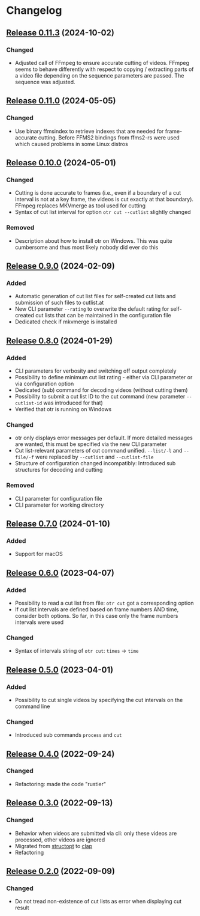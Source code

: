 # Changelog

## [Release 0.11.3](https://gitlab.com/mipimipi/otr/tags/v0.11.3) (2024-10-02)

### Changed

- Adjusted call of FFmpeg to ensure accurate cutting of videos. FFmpeg seems to behave differently with respect to copying / extracting parts of a video file depending on the sequence parameters are passed. The sequence was adjusted.

## [Release 0.11.0](https://gitlab.com/mipimipi/otr/tags/v0.11.0) (2024-05-05)

### Changed

- Use binary ffmsindex to retrieve indexes that are needed for frame-accurate cutting. Before FFMS2 bindings from ffms2-rs were used which caused problems in some Linux distros

## [Release 0.10.0](https://gitlab.com/mipimipi/otr/tags/v0.10.0) (2024-05-01)

### Changed

- Cutting is done accurate to frames (i.e., even if a boundary of a cut interval is not at a key frame, the videos is cut exactly at that boundary). FFmpeg replaces MKVmerge as tool used for cutting
- Syntax of cut list interval for option `otr cut --cutlist` slightly changed

### Removed

- Description about how to install otr on Windows. This was quite cumbersome and thus most likely nobody did ever do this

## [Release 0.9.0](https://gitlab.com/mipimipi/otr/tags/v0.9.0) (2024-02-09)

### Added

- Automatic generation of cut list files for self-created cut lists and submission of such files to cutlist.at
- New CLI parameter `--rating` to overwrite the default rating for self-created cut lists that can be maintained in the configuration file
- Dedicated check if mkvmerge is installed

## [Release 0.8.0](https://gitlab.com/mipimipi/otr/tags/v0.8.0) (2024-01-29)

### Added

- CLI parameters for verbosity and switching off output completely
- Possibility to define minimum cut list rating - either via CLI parameter or via configuration option
- Dedicated (sub) command for decoding videos (without cutting them)
- Possibility to submit a cut list ID to the cut command (new parameter `--cutlist-id` was introduced for that)
- Verified that otr is running on Windows

### Changed

- otr only displays error messages per default. If more detailed messages are wanted, this must be specified via the new CLI parameter
- Cut list-relevant parameters of cut command unified. `--list/-l` and `--file/-f` were replaced by `--cutlist` and `--cutlist-file`
- Structure of configuration changed incompatibly: Introduced sub structures for decoding and cutting

### Removed

- CLI parameter for configuration file
- CLI parameter for working directory


## [Release 0.7.0](https://gitlab.com/mipimipi/otr/tags/v0.7.0) (2024-01-10)

### Added

- Support for macOS

## [Release 0.6.0](https://gitlab.com/mipimipi/otr/tags/v0.6.0) (2023-04-07)

### Added

- Possibility to read a cut list from file: `otr cut` got a corresponding option
- If cut list intervals are defined based on frame numbers AND time, consider both options. So far, in this case only the frame numbers intervals were used

### Changed

- Syntax of intervals string of `otr cut`: `times` -> `time`

## [Release 0.5.0](https://gitlab.com/mipimipi/otr/tags/v0.5.0) (2023-04-01)

### Added

- Possibility to cut single videos by specifying the cut intervals on the command line

### Changed

- Introduced sub commands `process` and `cut`

## [Release 0.4.0](https://gitlab.com/mipimipi/otr/tags/v0.4.0) (2022-09-24)

### Changed

- Refactoring: made the code "rustier"

## [Release 0.3.0](https://gitlab.com/mipimipi/otr/tags/v0.3.0) (2022-09-13)

### Changed

- Behavior when videos are submitted via cli: only these videos are processed, other videos are ignored
- Migrated from [structopt](https://github.com/TeXitoi/structopt) to [clap](https://docs.rs/clap/latest/clap/)
- Refactoring

## [Release 0.2.0](https://gitlab.com/mipimipi/otr/tags/v0.2.0) (2022-09-09)

### Changed

- Do not tread non-existence of cut lists as error when displaying cut result
